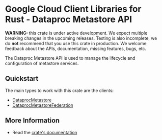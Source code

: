 # Google Cloud Client Libraries for Rust - Dataproc Metastore API

<!-- Code generated by sidekick. DO NOT EDIT. -->

**WARNING:** this crate is under active development. We expect multiple breaking
changes in the upcoming releases. Testing is also incomplete, we do **not**
recommend that you use this crate in production. We welcome feedback about the
APIs, documentation, missing features, bugs, etc.

The Dataproc Metastore API is used to manage the lifecycle and
configuration of metastore services.

## Quickstart

The main types to work with this crate are the clients:

- [DataprocMetastore]
- [DataprocMetastoreFederation]

## More Information

- Read the [crate's documentation](https://docs.rs/google-cloud-metastore-v1/latest/google-cloud-metastore-v1)

[DataprocMetastore]: https://docs.rs/google-cloud-metastore-v1/latest/google_cloud_metastore_v1/client/struct.DataprocMetastore.html
[DataprocMetastoreFederation]: https://docs.rs/google-cloud-metastore-v1/latest/google_cloud_metastore_v1/client/struct.DataprocMetastoreFederation.html
